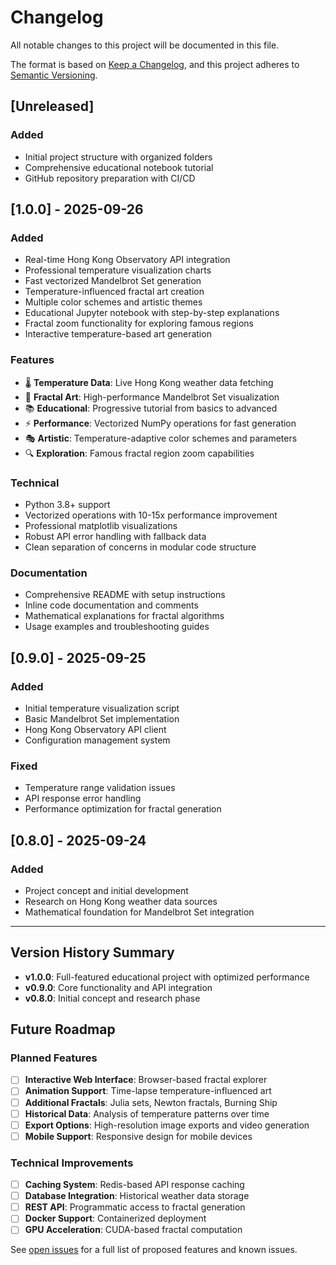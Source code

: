 # Changelog

All notable changes to this project will be documented in this file.

The format is based on [Keep a Changelog](https://keepachangelog.com/en/1.0.0/),
and this project adheres to [Semantic Versioning](https://semver.org/spec/v2.0.0.html).

## [Unreleased]

### Added
- Initial project structure with organized folders
- Comprehensive educational notebook tutorial
- GitHub repository preparation with CI/CD

## [1.0.0] - 2025-09-26

### Added
- Real-time Hong Kong Observatory API integration
- Professional temperature visualization charts
- Fast vectorized Mandelbrot Set generation
- Temperature-influenced fractal art creation
- Multiple color schemes and artistic themes
- Educational Jupyter notebook with step-by-step explanations
- Fractal zoom functionality for exploring famous regions
- Interactive temperature-based art generation

### Features
- 🌡️ **Temperature Data**: Live Hong Kong weather data fetching
- 🎨 **Fractal Art**: High-performance Mandelbrot Set visualization
- 📚 **Educational**: Progressive tutorial from basics to advanced
- ⚡ **Performance**: Vectorized NumPy operations for fast generation
- 🎭 **Artistic**: Temperature-adaptive color schemes and parameters
- 🔍 **Exploration**: Famous fractal region zoom capabilities

### Technical
- Python 3.8+ support
- Vectorized operations with 10-15x performance improvement
- Professional matplotlib visualizations
- Robust API error handling with fallback data
- Clean separation of concerns in modular code structure

### Documentation
- Comprehensive README with setup instructions
- Inline code documentation and comments
- Mathematical explanations for fractal algorithms
- Usage examples and troubleshooting guides

## [0.9.0] - 2025-09-25

### Added
- Initial temperature visualization script
- Basic Mandelbrot Set implementation
- Hong Kong Observatory API client
- Configuration management system

### Fixed
- Temperature range validation issues
- API response error handling
- Performance optimization for fractal generation

## [0.8.0] - 2025-09-24

### Added
- Project concept and initial development
- Research on Hong Kong weather data sources
- Mathematical foundation for Mandelbrot Set integration

---

## Version History Summary

- **v1.0.0**: Full-featured educational project with optimized performance
- **v0.9.0**: Core functionality and API integration
- **v0.8.0**: Initial concept and research phase

## Future Roadmap

### Planned Features
- [ ] **Interactive Web Interface**: Browser-based fractal explorer
- [ ] **Animation Support**: Time-lapse temperature-influenced art
- [ ] **Additional Fractals**: Julia sets, Newton fractals, Burning Ship
- [ ] **Historical Data**: Analysis of temperature patterns over time
- [ ] **Export Options**: High-resolution image exports and video generation
- [ ] **Mobile Support**: Responsive design for mobile devices

### Technical Improvements
- [ ] **Caching System**: Redis-based API response caching
- [ ] **Database Integration**: Historical weather data storage
- [ ] **REST API**: Programmatic access to fractal generation
- [ ] **Docker Support**: Containerized deployment
- [ ] **GPU Acceleration**: CUDA-based fractal computation

See [open issues](https://github.com/yourusername/hk-temperature-mandelbrot/issues) for a full list of proposed features and known issues.